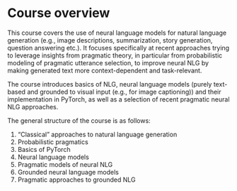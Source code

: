 
# Course overview

This course covers the use of neural language models for natural language generation (e.g., image descriptions, summarization, story generation, question answering etc.).
It focuses specifically at recent approaches trying to leverage insights from pragmatic theory, in particular from probabilistic modeling of pragmatic utterance selection, to improve neural NLG by making generated text more context-dependent and task-relevant.

The course introduces basics of NLG, neural language models (purely text-based and grounded to visual input (e.g., for image captioning)) and their implementation in PyTorch, as well as a selection of recent pragmatic neural NLG approaches.

The general structure of the course is as follows:

1.  &ldquo;Classical&rdquo; approaches to natural language generation
2.  Probabilistic pragmatics
3.  Basics of PyTorch
4.  Neural language models
5.  Pragmatic models of neural NLG
6.  Grounded neural language models
7.  Pragmatic approaches to grounded NLG

